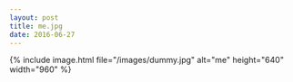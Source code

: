 ```yaml
---
layout: post
title: me.jpg
date: 2016-06-27
---
```


<!-- more -->
{% include image.html file="/images/dummy.jpg" alt="me" height="640" width="960" %}